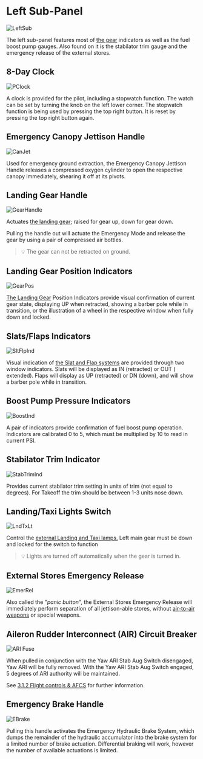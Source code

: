# Left Sub-Panel

![LeftSub](../../img/pilot_left_sub_panel_overview.jpg)

The left sub-panel features most
of [the gear](../../systems/flight_controls_gear/gear_ground_handling.md) indicators as well as the
fuel boost pump gauges. Also found on it is the stabilator trim gauge and the emergency release of
the external stores.

## 8-Day Clock

![PClock](../../img/pilot_clock.jpg)

A clock is provided for the pilot, including a stopwatch function. The watch can be set by turning
the knob on the left lower corner. The stopwatch function is being used by pressing the top right
button. It is reset by pressing the top right button again.

## Emergency Canopy Jettison Handle

![CanJet](../../img/pilot_emergency_canopy_jettison_handle.jpg)

Used for emergency ground extraction, the Emergency Canopy Jettison Handle
releases a compressed oxygen cylinder to open the respective canopy immediately,
shearing it off at its pivots.

## Landing Gear Handle

![GearHandle](../../img/pilot_landing_gear_handle.jpg)

Actuates [the landing gear](../../systems/flight_controls_gear/gear_ground_handling.md); raised for
gear up, down for gear down.

Pulling the handle out will actuate the Emergency Mode and release the gear by
using a pair of compressed air bottles.

> 💡 The gear can not be retracted on ground.

## Landing Gear Position Indicators

![GearPos](../../img/pilot_landing_gear_position_indicators.jpg)

[The Landing Gear](../../systems/flight_controls_gear/gear_ground_handling.md) Position Indicators
provide visual confirmation of current gear state, displaying UP when retracted, showing a barber
pole while in transition, or the illustration of a wheel in the respective window when fully down
and locked.

## Slats/Flaps Indicators

![SltFlpInd](../../img/pilot_slats_flaps_indicator.jpg)

Visual indication
of [the Slat and Flap systems](../../systems/flight_controls_gear/flight_controls.md#slats-flap-system)
are provided through two window indicators. Slats will be displayed as IN (retracted) or OUT (
extended). Flaps will display as UP (retracted) or DN (down), and will show a barber pole while
in transition.

## Boost Pump Pressure Indicators

![BoostInd](../../img/pilot_boost_pump_indicators.jpg)

A pair of indicators provide confirmation of fuel boost pump operation.
Indicators are calibrated 0 to 5, which must be multiplied by 10 to read in
current PSI.

## Stabilator Trim Indicator

![StabTrimInd](../../img/pilot_stabilator_trim_indicator.jpg)

Provides current stabilator trim setting in units of trim (not equal to degrees). For Takeoff the
trim should be between 1-3 units nose down.

## Landing/Taxi Lights Switch

![LndTxLt](../../img/pilot_landing_taxi_lights.jpg)

Control the [external Landing and Taxi lamps.](../../systems/lighting.md) Left main gear must be
down and locked for the switch to function

> 💡 Lights are turned off automatically when the gear is turned in.

## External Stores Emergency Release

![EmerRel](../../img/pilot_external_stores_emergency_release.jpg)

Also called the "_panic button_", the External Stores Emergency Release will
immediately perform separation of all jettison-able stores, without [air-to-air
weapons](../../stores/air_to_air/overview.md) or special weapons.

## Aileron Rudder Interconnect (AIR) Circuit Breaker

![ARI Fuse](../../img/pilot_ari.jpg)

When pulled in conjunction with the Yaw ARI Stab Aug Switch disengaged, Yaw ARI
will be fully removed. With the Yaw ARI Stab Aug Switch engaged, 5 degrees of
ARI authority will be maintained.

See [3.1.2 Flight controls & AFCS](../../systems/flight_controls_gear/flight_controls.md#aileron-rudder-interconnect-ari)
for further information.

## Emergency Brake Handle

![EBrake](../../img/pilot_emergency_brake_handle.jpg)

Pulling this handle activates the Emergency Hydraulic Brake System, which dumps
the remainder of the hydraulic accumulator into the brake system for a limited
number of brake actuation. Differential braking will work, however the number
of available actuations is limited.
